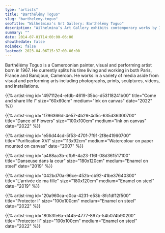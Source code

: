 ```yaml
---
type: "artists"
title: "Barthélémy Toguo"
slug: "barthelemy-toguo"
seoTitle: "Wilhelmina's Art Gallery: Barthélémy Toguo"
description: "Wilhelmina’s Art Gallery exhibits contemporary works by International artists on Hydra between June and October. The exhibitions are displayed inside a historic building on Mandraki Beach that was once the Captain’s Mansion. This year the artists displayed are vastly different but share in common supreme technical skill and treat subjects rooted in universal themes, particularly nature, myth, philosophy and dreams."
summary: ""
date: 2014-07-01T14:00:00-06:00
showthedate: false
noindex: false
lastmod: 2023-04-06T15:37:00-06:00
---
```


Barthélémy Toguo is a Cameroonian painter, visual and performing artist born in 1967. He currently splits his time living and working in both Paris, France and Bandjoun, Cameroon. He works in a variety of media aside from visual and performing arts including photographs, prints, sculptures, videos, and installations.

{{% artist-img id="497112e4-efdb-4619-35bc-d53118241b00" title="Come and share life I" size="60x60cm" medium="Ink on canvas" date="2022" %}}

{{% artist-img id="f796366d-4e57-4b26-4d5c-635d36300700" title="Dance of Flowers" size="100x100cm" medium="Ink on canvas" date="2022" %}}

{{% artist-img id="e56d44cd-5f53-470f-7f91-2f8e41960700" title="Purification XVI" size="113x92cm" medium="Watercolour on paper mounted on canvas" date="2007" %}}

{{% artist-img id="a488aa3b-cfb9-4a23-f16f-08d361517100" title="Danseuse dans la cour" size="180x120cm" medium="Enamel on steel" date="2019" %}}

{{% artist-img id="042bd70a-96ce-452b-cb92-41be37640300" title="L'arrivée de ma fille" size="180x120cm" medium="Enamel on steel" date="2019" %}}

{{% artist-img id="20a960ca-c0ca-4231-e53b-8fc1df12f500" title="Protector I" size="100x100cm" medium="Enamel on steel" date="2022" %}}

{{% artist-img id="8053fe6a-d445-4777-897a-54b074b90200" title="Protector II" size="100x100cm" medium="Enamel on steel" date="2022" %}}
